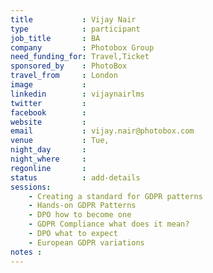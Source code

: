 ```yaml
---
title           : Vijay Nair
type            : participant
job_title       : BA
company         : Photobox Group
need_funding_for: Travel,Ticket
sponsored_by    : PhotoBox
travel_from     : London
image           : 
linkedin        : vijaynairlms
twitter         : 
facebook        :
website         : 
email           : vijay.nair@photobox.com
venue           : Tue,
night_day       : 
night_where     : 
regonline       :
status          : add-details
sessions:
    - Creating a standard for GDPR patterns
    - Hands-on GDPR Patterns
    - DPO how to become one
    - GDPR Compliance what does it mean?
    - DPO what to expect
    - European GDPR variations
notes :
---
```



